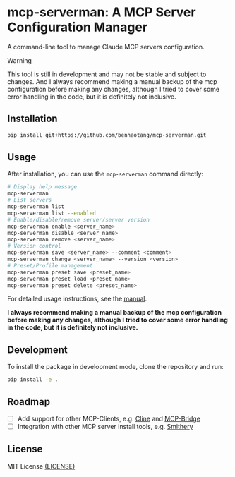 # mcp-serverman: A MCP Server Configuration Manager

A command-line tool to manage Claude MCP servers configuration.

> [!WARNING]
> This tool is still in development and may not be stable and subject to changes. And I always recommend making a manual backup of the mcp configuration before making any changes, although I tried to cover some error handling in the code, but it is definitely not inclusive.

## Installation

```bash
pip install git+https://github.com/benhaotang/mcp-serverman.git
```

## Usage

After installation, you can use the `mcp-serverman` command directly:

```bash
# Display help message
mcp-serverman
# List servers
mcp-serverman list
mcp-serverman list --enabled
# Enable/disable/remove server/server version
mcp-serverman enable <server_name> 
mcp-serverman disable <server_name>
mcp-serverman remove <server_name>
# Version control
mcp-serverman save <server_name> --comment <comment>
mcp-serverman change <server_name> --version <version>
# Preset/Profile management
mcp-serverman preset save <preset_name>
mcp-serverman preset load <preset_name>
mcp-serverman preset delete <preset_name>
```

For detailed usage instructions, see the [manual](Manual.md).

**I always recommend making a manual backup of the mcp configuration before making any changes, although I tried to cover some error handling in the code, but it is definitely not inclusive.**

## Development

To install the package in development mode, clone the repository and run:

```bash
pip install -e .
```

## Roadmap

- [ ] Add support for other MCP-Clients, e.g. [Cline](https://github.com/cline/cline) and [MCP-Bridge](https://github.com/SecretiveShell/MCP-Bridge)
- [ ] Integration with other MCP server install tools, e.g. [Smithery](https://smithery.ai/)

## License

MIT License [(LICENSE)](LICENSE)